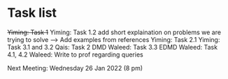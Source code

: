 # Task list

~~Yiming: Task 1~~
Yiming: Task 1.2 add short explaination on problems we are trying to solve --> Add examples from references
Yiming: Task 2.1
Yiming: Task 3.1 and 3.2
Qais: Task 2 DMD
Waleed: Task 3.3 EDMD
Waleed: Task 4.1, 4.2
Waleed: Write to prof regarding queries

Next Meeting: Wednesday 26 Jan 2022 (8 pm)
